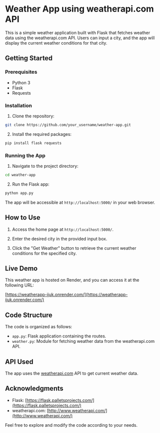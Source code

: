 # Weather App using weatherapi.com API

This is a simple weather application built with Flask that fetches weather data using the weatherapi.com API. Users can input a city, and the app will display the current weather conditions for that city.

## Getting Started

### Prerequisites

- Python 3
- Flask
- Requests

### Installation

1. Clone the repository:

```bash
git clone https://github.com/your_username/weather-app.git
```

2. Install the required packages:

```bash
pip install flask requests
```

### Running the App

1. Navigate to the project directory:

```bash
cd weather-app
```

2. Run the Flask app:

```bash
python app.py
```

The app will be accessible at `http://localhost:5000/` in your web browser.

## How to Use

1. Access the home page at `http://localhost:5000/`.

2. Enter the desired city in the provided input box.

3. Click the "Get Weather" button to retrieve the current weather conditions for the specified city.

## Live Demo

This weather app is hosted on Render, and you can access it at the following URL:

[https://weatherapp-ijuk.onrender.com/](https://weatherapp-ijuk.onrender.com/)

## Code Structure

The code is organized as follows:

- `app.py`: Flask application containing the routes.
- `weather.py`: Module for fetching weather data from the weatherapi.com API.

## API Used

The app uses the [weatherapi.com](http://www.weatherapi.com/) API to get current weather data.

## Acknowledgments

- Flask: [https://flask.palletsprojects.com/](https://flask.palletsprojects.com/)
- weatherapi.com: [http://www.weatherapi.com/](http://www.weatherapi.com/)

Feel free to explore and modify the code according to your needs.
